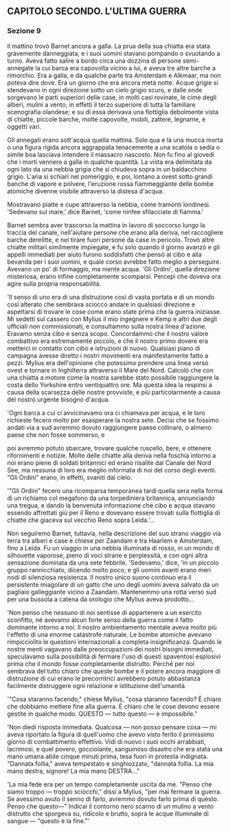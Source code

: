 ## CAPITOLO SECONDO. L'ULTIMA GUERRA

### Sezione 9

Il mattino trovò Barnet ancora a galla. La prua della sua chiatta era stata gravemente danneggiata, e i suoi uomini stavano pompando o svuotando a turno. Aveva fatto salire a bordo circa una dozzina di persone semi-annegate la cui barca era capovolta vicino a lui, e aveva tre altre barche a rimorchio. Era a galla, e da qualche parte tra Amsterdam e Alkmaar, ma non poteva dire dove. Era un giorno che era ancora metà notte. Acque grigie si stendevano in ogni direzione sotto un cielo grigio scuro, e dalle onde sorgevano le parti superiori delle case, in molti casi rovinate, le cime degli alberi, mulini a vento, in effetti il terzo superiore di tutta la familiare scenografia olandese; e su di essa derivava una flottiglia debolmente vista di chiatte, piccole barche, molte capovolte, mobili, zattere, legname, e oggetti vari.

Gli annegati erano sott'acqua quella mattina. Solo qua e là una mucca morta o una figura rigida ancora aggrappata tenacemente a una scatola o sedia o simile boa lasciava intendere il massacro nascosto. Non fu fino al giovedì che i morti vennero a galla in qualche quantità. La vista era delimitata da ogni lato da una nebbia grigia che si chiudeva sopra in un baldacchino grigio. L'aria si schiarì nel pomeriggio, e poi, lontano a ovest sotto grandi banche di vapore e polvere, l'eruzione rossa fiammeggiante delle bombe atomiche divenne visibile attraverso la distesa d'acqua.

Mostravano piatte e cupe attraverso la nebbia, come tramonti londinesi. 'Sedevano sul mare,' dice Barnet, 'come ninfee sfilacciate di fiamma.'

Barnet sembra aver trascorso la mattina in lavoro di soccorso lungo la traccia del canale, nell'aiutare persone che erano alla deriva, nel raccogliere barche derelitte, e nel tirare fuori persone da case in pericolo. Trovò altre chiatte militari similmente impiegate, e fu solo quando il giorno avanzò e gli appelli immediati per aiuto furono soddisfatti che pensò al cibo e alla bevanda per i suoi uomini, e quale corso avrebbe fatto meglio a perseguire. Avevano un po' di formaggio, ma niente acqua. 'Gli Ordini', quella direzione misteriosa, erano infine completamente scomparsi. Percepì che doveva ora agire sulla propria responsabilità.

'Il senso di uno era di una distruzione così di vasta portata e di un mondo così alterato che sembrava sciocco andare in qualsiasi direzione e aspettarsi di trovare le cose come erano state prima che la guerra iniziasse. Mi sedetti sul cassero con Mylius il mio ingegnere e Kemp e altri due degli ufficiali non commissionati, e consultammo sulla nostra linea d'azione. Eravamo senza cibo e senza scopo. Concordammo che il nostro valore combattivo era estremamente piccolo, e che il nostro primo dovere era metterci in contatto con cibo e istruzioni di nuovo. Qualsiasi piano di campagna avesse diretto i nostri movimenti era manifestamente fatto a pezzi. Mylius era dell'opinione che potessimo prendere una linea verso ovest e tornare in Inghilterra attraverso il Mare del Nord. Calcolò che con una chiatta a motore come la nostra sarebbe stato possibile raggiungere la costa dello Yorkshire entro ventiquattro ore. Ma questa idea la respinsi a causa della scarsezza delle nostre provviste, e più particolarmente a causa del nostro urgente bisogno d'acqua.

'Ogni barca a cui ci avvicinavamo ora ci chiamava per acqua, e le loro richieste fecero molto per esasperare la nostra sete. Decisi che se fossimo andati via a sud avremmo dovuto raggiungere paese collinare, o almeno paese che non fosse sommerso, e

poi avremmo potuto sbarcare, trovare qualche ruscello, bere, e ottenere rifornimenti e notizie. Molte delle chiatte alla deriva nella foschia intorno a noi erano piene di soldati britannici ed erano risalite dal Canale del Nord See, ma nessuna di loro era meglio informata di noi del corso degli eventi. "Gli Ordini" erano, in effetti, svaniti dal cielo.

'"Gli Ordini" fecero una ricomparsa temporanea tardi quella sera nella forma di un richiamo col megafono da una torpediniera britannica, annunciando una tregua, e dando la benvenuta informazione che cibo e acqua stavano essendo affrettati giù per il Reno e dovevano essere trovati sulla flottiglia di chiatte che giaceva sul vecchio Reno sopra Leida.'...

Non seguiremo Barnet, tuttavia, nella descrizione del suo strano viaggio via terra tra alberi e case e chiese per Zaandam e tra Haarlem e Amsterdam, fino a Leida. Fu un viaggio in una nebbia illuminata di rosso, in un mondo di silhouette vaporose, pieno di voci strane e perplessità, e con ogni altra sensazione dominata da una sete febbrile. 'Sedevamo,' dice, 'in un piccolo gruppo rannicchiato, dicendo molto poco, e gli uomini avanti erano meri nodi di silenziosa resistenza. Il nostro unico suono continuo era il persistente miagolare di un gatto che uno degli uomini aveva salvato da un pagliaio galleggiante vicino a Zaandam. Mantenemmo una rotta verso sud per una bussola a catena da orologio che Mylius aveva prodotto...

'Non penso che nessuno di noi sentisse di appartenere a un esercito sconfitto, né avevamo alcun forte senso della guerra come il fatto dominante intorno a noi. Il nostro ambientamento mentale aveva molto più l'effetto di una enorme catastrofe naturale. Le bombe atomiche avevano rimpicciolito le questioni internazionali a completa insignificanza. Quando le nostre menti vagavano dalle preoccupazioni dei nostri bisogni immediati, speculavamo sulla possibilità di fermare l'uso di questi spaventosi esplosivi prima che il mondo fosse completamente distrutto. Perché per noi sembrava del tutto chiaro che queste bombe e il potere ancora maggiore di distruzione di cui erano le precorritrici avrebbero potuto abbastanza facilmente distruggere ogni relazione e istituzione dell'umanità.

'"Cosa staranno facendo," chiese Mylius, "cosa staranno facendo? È chiaro che dobbiamo mettere fine alla guerra. È chiaro che le cose devono essere gestite in qualche modo. QUESTO — tutto questo — è impossibile."

'Non diedi risposta immediata. Qualcosa — non posso pensare cosa — mi aveva riportato la figura di quell'uomo che avevo visto ferito il primissimo giorno di combattimento effettivo. Vidi di nuovo i suoi occhi arrabbiati, lacrimosi, e quel povero, gocciolante, sanguinoso disastro che era stata una mano umana abile cinque minuti prima, tesa fuori in protesta indignata. "Dannata follia," aveva tempestato e singhiozzato, "dannata follia. La mia mano destra, signore! La mia mano DESTRA..."

'La mia fede era per un tempo completamente uscita da me. "Penso che siamo troppo — troppo sciocchi," dissi a Mylius, "per mai fermare la guerra. Se avessimo avuto il senno di farlo, avremmo dovuto farlo prima di questo. Penso che questo—" Indicai il contorno nero scarno di un mulino a vento distrutto che sporgeva su, ridicolo e brutto, sopra le acque illuminate di sangue — "questo è la fine."'
